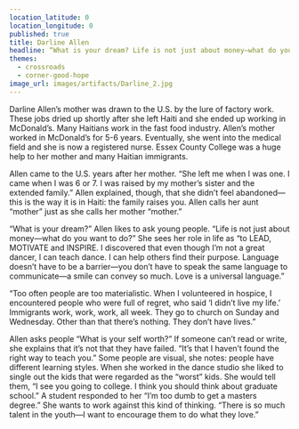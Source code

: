 ```yaml
---
location_latitude: 0
location_longitude: 0
published: true
title: Darline Allen
headline: “What is your dream? Life is not just about money—what do you want to do?”
themes:
  - crossroads
  - corner-good-hope
image_url: images/artifacts/Darline_2.jpg
---
```

Darline Allen’s mother was drawn to the U.S. by the lure of factory work. These jobs dried up shortly after she left Haiti and she ended up working in McDonald’s. Many Haitians work in the fast food industry. Allen’s mother worked in McDonald’s for 5-6 years. Eventually, she went into the medical field and she is now a registered nurse.  Essex County College was a huge help to her mother and many Haitian immigrants.   

Allen came to the U.S. years after her mother. “She left me when I was one. I came when I was 6 or 7. I was raised by my mother’s sister and the extended family.” Allen explained, though, that she didn’t feel abandoned—this is the way it is in Haiti: the family raises you. Allen calls her aunt “mother” just as she calls her mother “mother.”  

“What is your dream?” Allen likes to ask young people. “Life is not just about money—what do you want to do?” She sees her role in life as “to LEAD, MOTIVATE and INSPIRE. I discovered that even though I’m not a great dancer, I can teach dance. I can help others find their purpose. Language doesn’t have to be a barrier—you don’t have to speak the same language to communicate—a smile can convey so much. Love is a universal language.”  

“Too often people are too materialistic. When I volunteered in hospice, I encountered people who were full of regret, who said ‘I didn’t live my life.’ Immigrants work, work, work, all week. They go to church on Sunday and Wednesday. Other than that there’s nothing. They don’t have lives.”   

Allen asks people “What is your self worth?” If someone can’t read or write, she explains that it’s not that they have failed. “It’s that I haven’t found the right way to teach you.” Some people are visual, she notes: people have different learning styles.  When she worked in the dance studio she liked to single out the kids that were regarded as the “worst” kids. She would tell them, “I see you going to college. I think you should think about graduate school.” A student responded to her “I’m too dumb to get a masters degree.” She wants to work against this kind of thinking. “There is so much talent in the youth—I want to encourage them to do what they love.”
